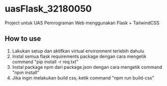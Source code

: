 # uasFlask_32180050
Project untuk UAS Pemrograman Web menggunakan Flask + TailwindCSS

## How to use
1. Lakukan setup dan aktifkan virtual environment terlebih dahulu
2. Instal semua flask requirements package dengan cara mengetik command "pip install -r req.txt"
3. Instal package npm dari package.json dengan cara mengetik command "npm install"
4. Jika ingin melakukan build css, ketik command "npm run build-css"
